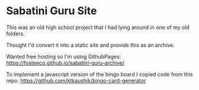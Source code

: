# Sabatini Guru Site

This was an old high school project that I had lying around in one of my old folders.

Thought I'd convert it into a static site and provide this as an archive.

Wanted free hosting so I'm using GithubPages: https://fosteeco.github.io/sabatini-guru-archive/

To implement a javascript version of the bingo board I copied code from this repo: https://github.com/ktkaushik/bingo-card-generator
